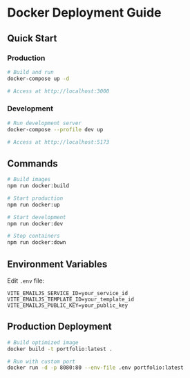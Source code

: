 # Docker Deployment Guide

## Quick Start

### Production
```bash
# Build and run
docker-compose up -d

# Access at http://localhost:3000
```

### Development
```bash
# Run development server
docker-compose --profile dev up

# Access at http://localhost:5173
```

## Commands

```bash
# Build images
npm run docker:build

# Start production
npm run docker:up

# Start development
npm run docker:dev

# Stop containers
npm run docker:down
```

## Environment Variables

Edit `.env` file:
```env
VITE_EMAILJS_SERVICE_ID=your_service_id
VITE_EMAILJS_TEMPLATE_ID=your_template_id  
VITE_EMAILJS_PUBLIC_KEY=your_public_key
```

## Production Deployment

```bash
# Build optimized image
docker build -t portfolio:latest .

# Run with custom port
docker run -d -p 8080:80 --env-file .env portfolio:latest
```